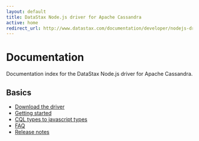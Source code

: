 ```yaml
---
layout: default
title: DataStax Node.js driver for Apache Cassandra
active: home
redirect_url: http://www.datastax.com/documentation/developer/nodejs-driver/1.0/common/drivers/introduction/introArchOverview.html
---
```



# Documentation

Documentation index for the DataStax Node.js driver for Apache Cassandra. 

## Basics

- [Download the driver][download]
- [Getting started](getting-started)
- [CQL types to javascript types](datatypes)
- [FAQ](faq)
- [Release notes][releases]


 [download]: https://www.npmjs.org/package/cassandra-driver
 [releases]: https://github.com/datastax/nodejs-driver/releases